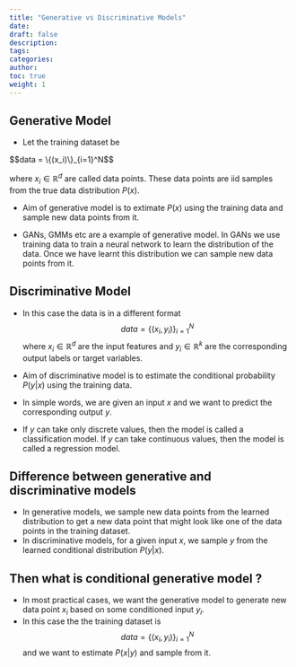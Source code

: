 ```yaml
---
title: "Generative vs Discriminative Models"
date:
draft: false
description:
tags:
categories:
author:
toc: true
weight: 1
---
```


## Generative Model

- Let the training dataset be 
<div class="math-katex">
$$data = \{(x_i)\}_{i=1}^N$$
</div>

  where $x_i \in \mathbb{R}^d$ are called data points. These data points are iid samples from the true data distribution $P(x)$.

- Aim of generative model is to extimate $P(x)$ using the training data and sample new data points from it.

- GANs, GMMs etc are a example of generative model. In GANs we use training data to train a neural network to learn the distribution of the data. Once we have learnt this distribution we can sample new data points from it.

## Discriminative Model

- In this case the data is in a different format
$$data = \{(x_i, y_i)\}_{i=1}^N$$
 where $x_i \in \mathbb{R}^d$  are the input features and $y_i \in \mathbb{R}^k$ are the corresponding output labels or target variables.

- Aim of discriminative model is to estimate the conditional probability $P(y|x)$ using the training data.
- In simple words, we are given an input $x$ and we want to predict the corresponding output $y$.
- If $y$ can take only discrete values, then the model is called a classification model. If $y$ can take continuous values, then the model is called a regression model.

## Difference between generative and discriminative models

- In generative models, we sample new data points from the learned distribution to get a new data point that might look like one of the data points in the training dataset.
- In discriminative models, for a given input $x$, we sample $y$ from the learned conditional distribution $P(y|x)$.
   
## Then what is conditional generative model ?

- In most practical cases, we want the generative model to generate new data point $x_i$ based on some conditioned input $y_i$.
- In this case the the training dataset is 
$$data =\{(x_i, y_i)\}_{i=1}^N$$ 
and we want to estimate $P(x|y)$ and sample from it.
